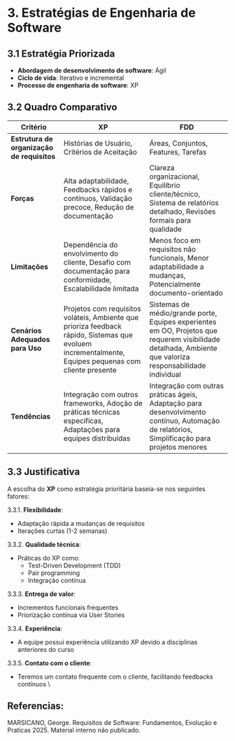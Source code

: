 # 3. Estratégias de Engenharia de Software

## 3.1 Estratégia Priorizada
- **Abordagem de desenvolvimento de software**: Ágil  
- **Ciclo de vida**: Iterativo e incremental  
- **Processo de engenharia de software**: XP  

## 3.2 Quadro Comparativo
| Critério | XP | FDD |
|----------|----|-----|
| **Estrutura de organização de requisitos** | Histórias de Usuário, Critérios de Aceitação | Áreas, Conjuntos, Features, Tarefas |
| **Forças** | Alta adaptabilidade, Feedbacks rápidos e contínuos, Validação precoce, Redução de documentação | Clareza organizacional, Equilíbrio cliente/técnico, Sistema de relatórios detalhado, Revisões formais para qualidade |
| **Limitações** | Dependência do envolvimento do cliente, Desafio com documentação para conformidade, Escalabilidade limitada | Menos foco em requisitos não funcionais, Menor adaptabilidade a mudanças, Potencialmente documento-orientado | 
| **Cenários Adequados para Uso** | Projetos com requisitos voláteis, Ambiente que prioriza feedback rápido, Sistemas que evoluem incrementalmente, Equipes pequenas com cliente presente | Sistemas de médio/grande porte, Equipes experientes em OO, Projetos que requerem visibilidade detalhada, Ambiente que valoriza responsabilidade individual |
| **Tendências** | Integração com outros frameworks, Adoção de práticas técnicas específicas, Adaptações para equipes distribuídas | Integração com outras práticas ágeis, Adaptação para desenvolvimento contínuo, Automação de relatórios, Simplificação para projetos menores |

## 3.3 Justificativa
A escolha do **XP** como estratégia prioritária baseia-se nos seguintes fatores:  

3.3.1. **Flexibilidade**:  
   - Adaptação rápida a mudanças de requisitos  
   - Iterações curtas (1-2 semanas)  

3.3.2. **Qualidade técnica**:  
   - Práticas do XP como:  
     - Test-Driven Development (TDD)  
     - Pair programming  
     - Integração contínua  

3.3.3. **Entrega de valor**:  
   - Incrementos funcionais frequentes  
   - Priorização contínua via User Stories  

3.3.4. **Experiência**:  
   - A equipe possui experiência utilizando XP devido a disciplinas anteriores do curso  

3.3.5. **Contato com o cliente**:  
   - Teremos um contato frequente com o cliente, facilitando feedbacks contínuos  \

## Referencias: 
MARSICANO, George. Requisitos de Software: Fundamentos, Evolução e Praticas 2025. Material interno não publicado.
